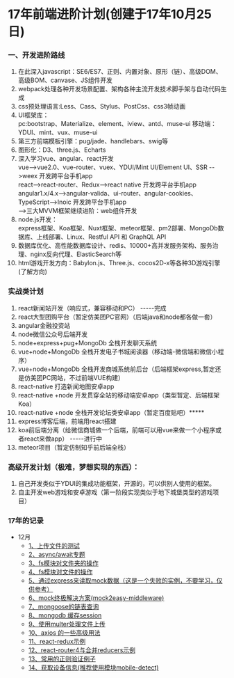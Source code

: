# 17年前端进阶计划(创建于17年10月25日)

### 一、开发进阶路线
1.  在此深入javascript：SE6/ES7、正则、内置对象、原形（链）、高级DOM、高级BOM、canvase、JS组件开发
2.  webpack处理各种开发场景配置、架构各种主流开发技术脚手架与自动代码生成
3.  css预处理语言:Less、Cass、Stylus、PostCss、css3帧动画
4.  UI框架库：  
    pc:bootstrap、Materialize、element、iview、antd、muse-ui
    移动端：YDUI、mint、vux、muse-ui
5.  第三方前端模板引擎：pug/jade、handlebars、swig等
6.  图形化：D3、three.js、Echarts
7.  深入学习vue、angular、react开发     
    vue-->vue2.0、vue-router、vuex、YDUI/Mint UI/Element UI、SSR -->weex 开发跨平台手机app     
    react-->react-router、Redux-->react native 开发跨平台手机app        
    angular1.x/4.x-->angular-valida、ui-router、angular-cookies、TypeScript-->Inoic 开发跨平台手机app     
    -->三大MVVM框架继续进阶：web组件开发
8.  node.js开发：      
    express框架、Koa框架、Nuxt框架、meteor框架、pm2部署、MongoDb数据库、上线部署、Linux、Restful API 和 GraphQL API
9.  数据库优化、高性能数据库设计、redis、10000+高并发服务架构、服务治理、nginx反向代理、ElasticSearch等
10. html游戏开发方向：Babylon.js、Three.js、cocos2D-x等各种3D游戏引擎(了解方向)


### 实战类计划

1.  react新闻站开发（响应式，兼容移动和PC）  -----完成
2.  react大型团购平台（暂定仿美团PC官网）（后端java和node都各做一套）
3.  angular金融投资站
4.  node微信公众号后端开发
5.  node+express+pug+MongoDb 全栈开发聊天系统
6.  vue+node+MongoDb 全栈开发电子书城阅读器（移动端-微信端和微信小程序）
7.  vue+node+MongoDb	全栈开发商城系统前后台（后端框架express,暂定还是仿美团PC网站，不过前端VUE构建）
8.  react-native 打造新闻地图安卓app
9.  react-native +node 开发贯穿全站的移动端安卓app（类型暂定、后端框架Koa）
10. react-native +node 全栈开发论坛类安卓app（暂定百度贴吧）*****
11. express博客后端，前端用react搭建
12. koa前后端分离（给微信商城做一个后端，前端可以用vue来做一个小程序或者react来做app）  -----进行中
13. meteor项目（暂定仿制知乎前后端全栈）

### 高级开发计划（极难，梦想实现的东西）：
1.  自己开发类似于YDUI的集成功能框架，开源的，可以供别人使用的框架。
2.  自主开发web游戏和安卓游戏（第一阶段实现类似于地下城堡类型的游戏项目）


### 17年的记录

- 12月
    - [1、上传文件的测试](.//12月/1、上传文件的测试)
    - [2、async/await专题](./12月/2、async&&await)
    - [3、fs模块对文件夹的操作](./12月/3、fs模块学习)
    - [4、fs模块对文件的操作](./12月/4、fs对文件的操作)
    - [5、通过express来读取mock数据（这是一个失败的实例，不要学习，仅供参考）](./12月/5、通过express来读取mock数据（这是一个失败的实例，不要学习，仅供参考）)
    - [6、mock终极解决方案(mock2easy-middleware)](./12月/6、mock终极解决方案/server.js)
    - [7、mongoose的链表查询](./12月/7、mongoose的链表查询)
    - [8、mongodb 缓存session](./12月/8、mongodb缓存session)
    - [9、使用multer处理文件上传](./12月/9、使用multer处理文件上传)
    - [10、axios 的一些高级用法](./12月/10、axios%20的一些高级用法)
    - [11、react-redux示例](./12月/11、react-redux示例)
    - [12、react-router4与合并reducers示例](./12月/12、react-router4与合并reducers示例)
    - [13、常用的正则验证例子](./12月/13、正则验证)
    - [14、获取设备信息(推荐使用模块mobile-detect)](./12月/14、获取设备信息专题/index.js)

